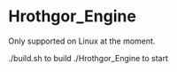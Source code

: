 # Hrothgor_Engine

Only supported on Linux at the moment. 

./build.sh to build
./Hrothgor_Engine to start
